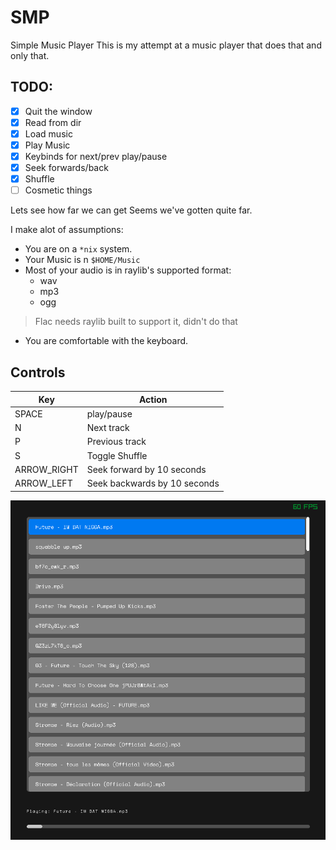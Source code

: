 # SMP

Simple Music Player
This is my attempt at a music player that does that and only that.

## TODO:
- [x] Quit the window
- [x] Read from dir
- [x] Load music
- [x] Play Music
- [x] Keybinds for next/prev play/pause
- [x] Seek forwards/back
- [x] Shuffle
- [ ] Cosmetic things

Lets see how far we can get
Seems we've gotten quite far.

I make alot of assumptions:
- You are on a `*nix` system.
- Your Music is n `$HOME/Music`
- Most of your audio is in raylib's supported format:
    - wav
    - mp3
    - ogg
> Flac needs raylib built to support it, didn't do that
- You are comfortable with the keyboard.

## Controls

| Key         | Action                       |
| ---         | ---                          |
| SPACE       | play/pause                   |
| N           | Next track                   |
| P           | Previous track               |
| S           | Toggle Shuffle               |
| ARROW_RIGHT | Seek forward by 10 seconds   |
| ARROW_LEFT  | Seek backwards by 10 seconds |


![smp](media/smp.png)
